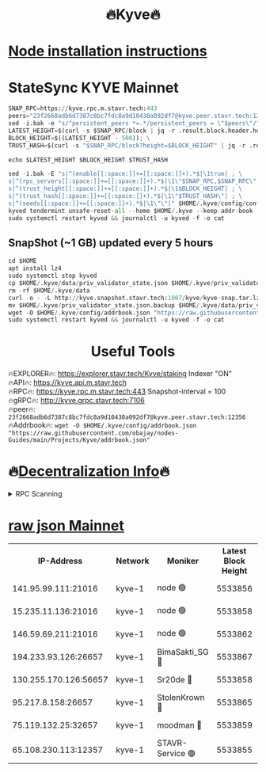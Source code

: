 <h1 align="center"> 🔥Kyve🔥</h1>

[Node installation instructions](https://github.com/obajay/nodes-Guides/tree/main/Projects/Kyve)
=
# StateSync KYVE Mainnet
```python
SNAP_RPC=https://kyve.rpc.m.stavr.tech:443
peers="23f2668adb6d7387c8bc7fdc8a9d10430a092df7@kyve.peer.stavr.tech:12356"
sed -i.bak -e "s/^persistent_peers *=.*/persistent_peers = \"$peers\"/" $HOME/.kyve/config/config.toml
LATEST_HEIGHT=$(curl -s $SNAP_RPC/block | jq -r .result.block.header.height); \
BLOCK_HEIGHT=$((LATEST_HEIGHT - 500)); \
TRUST_HASH=$(curl -s "$SNAP_RPC/block?height=$BLOCK_HEIGHT" | jq -r .result.block_id.hash)

echo $LATEST_HEIGHT $BLOCK_HEIGHT $TRUST_HASH

sed -i.bak -E "s|^(enable[[:space:]]+=[[:space:]]+).*$|\1true| ; \
s|^(rpc_servers[[:space:]]+=[[:space:]]+).*$|\1\"$SNAP_RPC,$SNAP_RPC\"| ; \
s|^(trust_height[[:space:]]+=[[:space:]]+).*$|\1$BLOCK_HEIGHT| ; \
s|^(trust_hash[[:space:]]+=[[:space:]]+).*$|\1\"$TRUST_HASH\"| ; \
s|^(seeds[[:space:]]+=[[:space:]]+).*$|\1\"\"|" $HOME/.kyve/config/config.toml
kyved tendermint unsafe-reset-all --home $HOME/.kyve --keep-addr-book
sudo systemctl restart kyved && journalctl -u kyved -f -o cat
```

## SnapShot (~1 GB) updated every 5 hours
```python
cd $HOME
apt install lz4
sudo systemctl stop kyved
cp $HOME/.kyve/data/priv_validator_state.json $HOME/.kyve/priv_validator_state.json.backup
rm -rf $HOME/.kyve/data
curl -o - -L http://kyve.snapshot.stavr.tech:1007/kyve/kyve-snap.tar.lz4 | lz4 -c -d - | tar -x -C $HOME/.kyve --strip-components 2
mv $HOME/.kyve/priv_validator_state.json.backup $HOME/.kyve/data/priv_validator_state.json
wget -O $HOME/.kyve/config/addrbook.json "https://raw.githubusercontent.com/obajay/nodes-Guides/main/Projects/Kyve/addrbook.json"
sudo systemctl restart kyved && journalctl -u kyved -f -o cat
```

<h1 align="center"> Useful Tools</h1>

🔥EXPLORER🔥:     https://explorer.stavr.tech/Kyve/staking        Indexer "ON" \
🔥API🔥: 			 		https://kyve.api.m.stavr.tech \
🔥RPC🔥:          https://kyve.rpc.m.stavr.tech:443	              Snapshot-interval = 100 \
🔥gRPC🔥:         http://kyve.grpc.stavr.tech:7106 \
🔥peer🔥:					`23f2668adb6d7387c8bc7fdc8a9d10430a092df7@kyve.peer.stavr.tech:12356` \
🔥Addrbook🔥:    ```wget -O $HOME/.kyve/config/addrbook.json "https://raw.githubusercontent.com/obajay/nodes-Guides/main/Projects/Kyve/addrbook.json"```

🔥[Decentralization Info](https://github.com/obajay/StateSync-snapshots/tree/main/Projects/Kyve/Decentralization)🔥
=

<details>
<summary>RPC Scanning</summary>

<h2 align="center"> We scan nodes in real time every 4 hours. And we provide the final result of RPC endpoints.
We cannot influence the operation of these nodes in any way. </h2>


```python
If Voting Power is higher than 0 --> then the Node is a validator of the network and may be subject to attack and be a potential threat to the chain.
```
```python
We marked such validators with a red symbol
```

</details>

[raw json Mainnet](https://rpc-check.kyvem.stavr.tech/kyvem/rpc-kyvem-result.json)
=



<table><tr><th>IP-Address</th><th>Network</th><th>Moniker</th><th>Latest Block Height</th><th>Earliest Block Height</th><th>Catching Up</th><th>Tx Index</th><th>Voting Power</th><th>Scan Time</th></tr><tr><td>141.95.99.111:21016</td><td>kyve-1</td><td>node 🟢</td><td>5533856</td><td>1</td><td>False</td><td>off</td><td>0</td><td>2024-03-26T20:24:55.777403059UTC</td></tr><tr><td>15.235.11.136:21016</td><td>kyve-1</td><td>node 🟢</td><td>5533858</td><td>1</td><td>False</td><td>off</td><td>0</td><td>2024-03-26T20:25:06.594214479UTC</td></tr><tr><td>146.59.69.211:21016</td><td>kyve-1</td><td>node 🟢</td><td>5533862</td><td>1</td><td>False</td><td>off</td><td>0</td><td>2024-03-26T20:25:30.066240339UTC</td></tr><tr><td>194.233.93.126:26657</td><td>kyve-1</td><td>BimaSakti_SG 🔴</td><td>5533867</td><td>2646001</td><td>False</td><td>off</td><td>651</td><td>2024-03-26T20:25:59.737093766UTC</td></tr><tr><td>130.255.170.126:56657</td><td>kyve-1</td><td>Sr20de 🔴</td><td>5533858</td><td>5217201</td><td>False</td><td>off</td><td>6009</td><td>2024-03-26T20:25:06.978868694UTC</td></tr><tr><td>95.217.8.158:26657</td><td>kyve-1</td><td>StolenKrown 🔴</td><td>5533865</td><td>5430801</td><td>False</td><td>on</td><td>2499</td><td>2024-03-26T20:25:50.765873845UTC</td></tr><tr><td>75.119.132.25:32657</td><td>kyve-1</td><td>moodman 🔴</td><td>5533859</td><td>5433859</td><td>False</td><td>off</td><td>6865</td><td>2024-03-26T20:25:11.432323206UTC</td></tr><tr><td>65.108.230.113:12357</td><td>kyve-1</td><td>STAVR-Service 🟢</td><td>5533855</td><td>5531701</td><td>False</td><td>on</td><td>0</td><td>2024-03-26T20:24:49.419157532UTC</td></tr></table>
